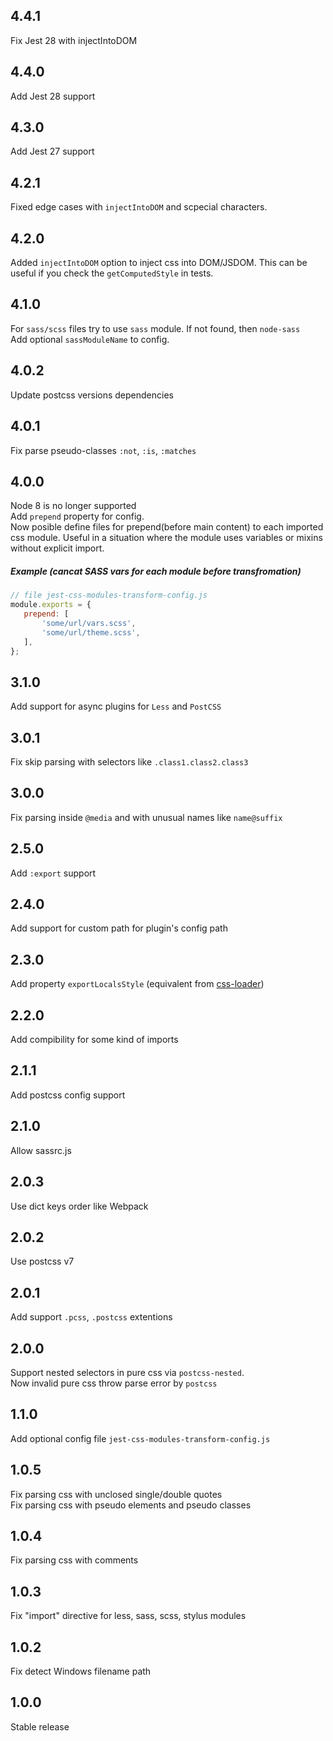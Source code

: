 ## 4.4.1
Fix Jest 28 with injectIntoDOM

## 4.4.0
Add Jest 28 support

## 4.3.0
Add Jest 27 support

## 4.2.1
Fixed edge cases with `injectIntoDOM` and scpecial characters.

## 4.2.0
Added `injectIntoDOM` option to inject css into DOM/JSDOM. This can be useful if you check the `getComputedStyle` in tests.

## 4.1.0
For `sass/scss` files try to use `sass` module. If not found, then `node-sass`  
Add optional `sassModuleName` to config.

## 4.0.2
Update postcss versions dependencies

## 4.0.1
Fix parse pseudo-classes `:not`, `:is`, `:matches`

## 4.0.0
Node 8 is no longer supported  
Add `prepend` property for config.  
Now posible define files for prepend(before main content) to each imported css module.
Useful in a situation where the module uses variables or mixins without explicit import.
##### Example (cancat SASS vars for each module before transfromation)
```js
// file jest-css-modules-transform-config.js
module.exports = {
   prepend: [
       'some/url/vars.scss',
       'some/url/theme.scss',
   ],
};
```

## 3.1.0
Add support for async plugins for `Less` and `PostCSS`

## 3.0.1
Fix skip parsing with selectors like `.class1.class2.class3`

## 3.0.0
Fix parsing inside `@media` and with unusual names like `name@suffix`

## 2.5.0
Add `:export` support

## 2.4.0
Add support for custom path for plugin's config path

## 2.3.0
Add property `exportLocalsStyle` (equivalent from [css-loader]((https://github.com/webpack-contrib/css-loader#exportlocalsstyle)))

## 2.2.0
Add compibility for some kind of imports

## 2.1.1
Add postcss config support

## 2.1.0
Allow sassrc.js

## 2.0.3
Use dict keys order like Webpack

## 2.0.2
Use postcss v7

## 2.0.1
Add support `.pcss`, `.postcss` extentions

## 2.0.0
Support nested selectors in pure css via `postcss-nested`.  
Now invalid pure css throw parse error by `postcss`

## 1.1.0
Add optional config file `jest-css-modules-transform-config.js`

## 1.0.5
Fix parsing css with unclosed single/double quotes  
Fix parsing css with pseudo elements and pseudo classes

## 1.0.4
Fix parsing css with comments

## 1.0.3
Fix "import" directive for less, sass, scss, stylus modules

## 1.0.2
Fix detect Windows filename path

## 1.0.0
Stable release
